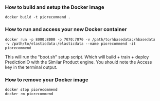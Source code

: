 ### How to build and setup the Docker image
```
docker build -t piorecommend .
```

### How to run and access your new Docker container
```
docker run -p 8000:8000 -p 7070:7070 -v /path/to/hbasedata:/hbasedata -v /path/to/elasticdata:/elasticdata --name piorecommend -it piorecommend
```

This will run the "boot.sh" setup script. Which will build + train + deploy
PredictionIO with the Similar Product engine. You should note the Access key
in the terminal output.


### How to remove your Docker image
```
docker stop piorecommend
docker rm piorecommend
```
